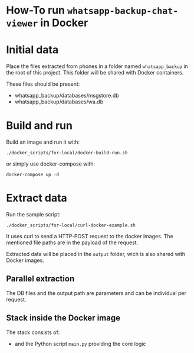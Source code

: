 How-To run `whatsapp-backup-chat-viewer` in Docker
==================================================

# Initial data

Place the files extracted from phones in a folder named `whatsapp_backup` in the root of this project.
This folder will be shared with Docker containers.

These files should be present:
- whatsapp_backup/databases/msgstore.db
- whatsapp_backup/databases/wa.db


# Build and run

Build an image and run it with:
```commandline
./docker_scripts/for-local/docker-build-run.sh
```

or simply use docker-compose with:
```commandline
docker-compose up -d
```


# Extract data

Run the sample script:
```commandline
./docker_scripts/for-local/curl-docker-example.sh
```
It uses curl to send a HTTP-POST request to the docker images.
The mentioned file paths are in the payload of the request.

Extracted data will be placed in the `output` folder, wich is also shared with Docker images.


## Parallel extraction

The DB files and the output path are parameters and can be individual per request.


## Stack inside the Docker image

The stack consists of:
- and the Python script `main.py` providing the core logic